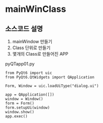 # mainWinClass
## 소스코드 설명 

1. mainWindow 만들기   
2. Class 단위로 만들기   
3. 몇개의 Class로 만들어진 APP   
   
pyQTapp01.py
```
from PyQt6 import uic
from PyQt6.QtWidgets import QApplication

Form, Window = uic.loadUiType("dialog.ui")

app = QApplication([])
window = Window()
form = Form()
form.setupUi(window)
window.show()
app.exec()
```
